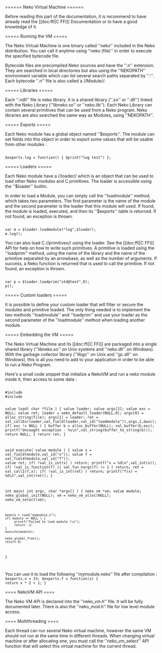 ====== Neko Virtual Machine ======

Before reading this part of the documentation, it is recommend to have already read the [[doc:ffi|C FFI]] Documentation or to have a good knowledge of it.

===== Running the VM =====

The Neko Virtual Machine is one binary called ''neko'' included in the Neko distribution. You can call it anytime using ''neko (file)'' in order to execute the specified bytecode file.

Bytecode files are precompiled Neko sources and have the ''.n'' extension. They are searched in local directories but also using the ''NEKOPATH'' environment variable which can list several search paths separated by '':''. Each bytecode ''.n'' file is also called a //Module//.

===== Libraries =====

Each ''.ndll'' file is neko library. It is a shared library (''.so'' or ''.dll'') linked with the Neko Library (''libneko.so'' or ''neko.lib''). Each Neko Library can contain several primitives that can be used from a Neko program. Neko libraries are also searched the same way as Modules, using ''NEKOPATH''.

===== Exports =====

Each Neko module has a global object named ''$exports''. The module can set fields into this object in order to export some values that will be usable from other modules :

<code neko>
$exports.log = function() { $print("log test") };
</code>

===== Loaders =====

Each Neko module have a //loader// which is an object that can be used to load other Neko modules and C primitives. The loader is accessible using the ''$loader'' builtin.

In order to load a Module, you can simply call the ''loadmodule'' method, which takes two parameters. The first parameter is the name of the module and the second parameter is the loader that this module will used. If found, the module is loaded, executed, and then its ''$exports'' table is returned. If not found, an exception is thrown.

<code neko>
var m = $loader.loadmodule("log",$loader);
m.log();
</code>

You can also load C //primitives// using the loader. See the [[doc:ffi|C FFI]] API for help on how to write such primitives. A primitive is loaded using the ''loadprim'' method, using the name of the library and the name of the primitive separated by an arrowbase, as well as the number of arguments. If success, a Neko function is returned that is used to call the primitive. If not found, an exception is thrown.

<code neko>
var p = $loader.loadprim("std@test",0);
p();
</code>

===== Custom loaders =====

It is possible to define your custom loader that will filter or secure the modules and primitive loaded. The only thing needed is to implement the two methods ''loadmodule'' and ''loadprim'' and use your loader as the second parameter of the ''loadmodule'' method when loading another module.


===== Embedding the VM =====

The Neko Virtual Machine and its [[doc:ffi|C FFI]] are packaged into a single shared library (''libneko.so'' on Unix systems and ''neko.dll'' on Windows). With the garbage collector library (''libgc'' on Unix and ''gc.dll'' on Windows), this is all you need to add to your application in order to be able to run a Neko Program.

Here's a small code snippet that initialize a NekoVM and run a neko module inside it, then access to some data :

<code c>
#include <stdio.h>
#include <neko_vm.h>

value load( char *file ) {
    value loader;
    value args[2];
    value exc = NULL;
    value ret;
    loader = neko_default_loader(NULL,0);
    args[0] = alloc_string(file);
    args[1] = loader;
    ret = val_callEx(loader,val_field(loader,val_id("loadmodule")),args,2,&exc);
    if( exc != NULL ) {
        buffer b = alloc_buffer(NULL);
        val_buffer(b,exc);
        printf("Uncaught exception - %s\n",val_string(buffer_to_string(b)));
        return NULL;
    }
    return ret;
}

void execute( value module ) {
    value x = val_field(module,val_id("x"));
    value f = val_field(module,val_id("f"));
    value ret;
    if( !val_is_int(x) )
         return; 
    printf("x = %d\n",val_int(x));
    if( !val_is_function(f) || val_fun_nargs(f) != 1 )
         return;
    ret = val_call1(f,x);
    if( !val_is_int(ret) )
         return;
    printf("f(x) = %d\n",val_int(ret));
}


int main( int argc, char *argv[] ) {
    neko_vm *vm;
    value module;
    neko_global_init(NULL);
    vm = neko_vm_alloc(NULL);
    neko_vm_select(vm);

    module = load("mymodule.n");
    if( module == NULL ) {
         printf("Failed to load module !\n");
         return -1;
    }
    execute(module);

    neko_global_free();    
    return 0;
}

</code>

You can use it to load the following ''mymodule.neko'' file after compilation :
<code neko>
$exports.x = 33;
$exports.f = function(x) { return x * 2 + 1; }
</code>

==== NekoVM API ====

The Neko VM API is declared into the ''neko_vm.h'' file. It will be fully documented later. There is also the ''neko_mod.h'' file for low level module access.

==== Multithreading ====

Each thread can run several Neko virtual machine, however the same VM should not run at the same time in different threads. When changing virtual machine or after allocating one, you must call the ''neko_vm_select'' API function that will select this virtual machine for the current thread.